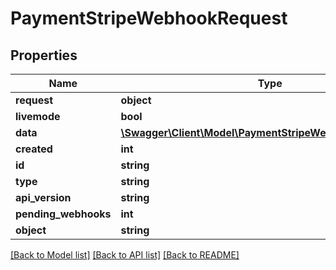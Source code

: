 # PaymentStripeWebhookRequest

## Properties
Name | Type | Description | Notes
------------ | ------------- | ------------- | -------------
**request** | **object** |  | [optional] 
**livemode** | **bool** |  | [optional] 
**data** | [**\Swagger\Client\Model\PaymentStripeWebhookRequestData**](PaymentStripeWebhookRequestData.md) |  | [optional] 
**created** | **int** |  | [optional] 
**id** | **string** |  | [optional] 
**type** | **string** |  | [optional] 
**api_version** | **string** |  | [optional] 
**pending_webhooks** | **int** |  | [optional] 
**object** | **string** |  | [optional] 

[[Back to Model list]](../README.md#documentation-for-models) [[Back to API list]](../README.md#documentation-for-api-endpoints) [[Back to README]](../README.md)


